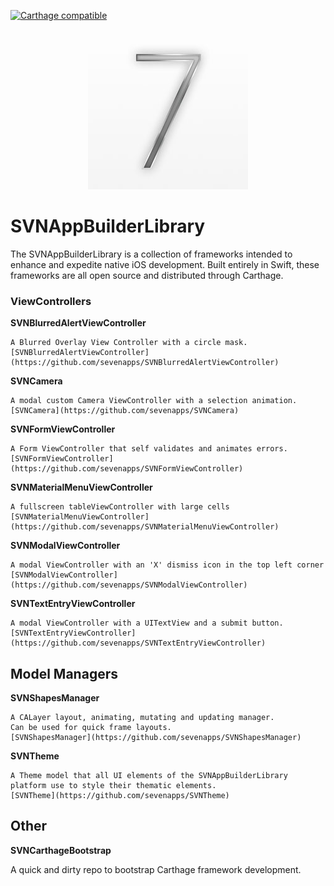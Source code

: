  [![Carthage compatible](https://img.shields.io/badge/Carthage-compatible-4BC51D.svg?style=flat)](https://github.com/Carthage/Carthage)

 <p align="center">
   <img src="/images/7appsLogo.jpg" alt="7apps.io"/>
 </p>

# SVNAppBuilderLibrary

The SVNAppBuilderLibrary is a collection of frameworks intended to enhance and expedite native iOS development.
Built entirely in Swift, these frameworks are all open source and distributed through Carthage.

### ViewControllers
**SVNBlurredAlertViewController**

    A Blurred Overlay View Controller with a circle mask.
    [SVNBlurredAlertViewController](https://github.com/sevenapps/SVNBlurredAlertViewController)

**SVNCamera**

    A modal custom Camera ViewController with a selection animation.
    [SVNCamera](https://github.com/sevenapps/SVNCamera)

**SVNFormViewController**

    A Form ViewController that self validates and animates errors.
    [SVNFormViewController](https://github.com/sevenapps/SVNFormViewController)

**SVNMaterialMenuViewController**

    A fullscreen tableViewController with large cells
    [SVNMaterialMenuViewController](https://github.com/sevenapps/SVNMaterialMenuViewController)

**SVNModalViewController**

    A modal ViewController with an 'X' dismiss icon in the top left corner
    [SVNModalViewController](https://github.com/sevenapps/SVNModalViewController)

**SVNTextEntryViewController**

    A modal ViewController with a UITextView and a submit button.
    [SVNTextEntryViewController](https://github.com/sevenapps/SVNTextEntryViewController)


## Model Managers
**SVNShapesManager**

    A CALayer layout, animating, mutating and updating manager.
    Can be used for quick frame layouts.
    [SVNShapesManager](https://github.com/sevenapps/SVNShapesManager)

**SVNTheme**

    A Theme model that all UI elements of the SVNAppBuilderLibrary platform use to style their thematic elements.
    [SVNTheme](https://github.com/sevenapps/SVNTheme)

## Other
**SVNCarthageBootstrap**

  A quick and dirty repo to bootstrap Carthage framework development.

